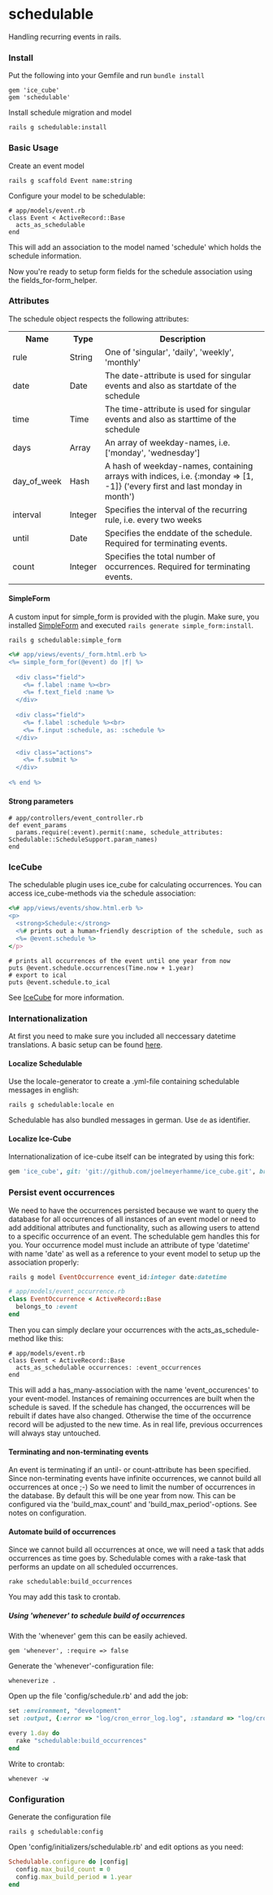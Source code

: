 schedulable
===========

Handling recurring events in rails. 

### Install

Put the following into your Gemfile and run `bundle install`
```cli
gem 'ice_cube'
gem 'schedulable'
```

Install schedule migration and model
```cli
rails g schedulable:install
```

### Basic Usage

Create an event model
```cli
rails g scaffold Event name:string
```

Configure your model to be schedulable:
```
# app/models/event.rb
class Event < ActiveRecord::Base
  acts_as_schedulable
end
```
This will add an association to the model named 'schedule' which holds the schedule information. 

Now you're ready to setup form fields for the schedule association using the fields_for-form_helper. 

### Attributes
The schedule object respects the following attributes:
<table>
  <tr>
    <th>Name</th><th>Type</th><th>Description</th>
  </tr>
  <tr>
    <td>rule</td><td>String</td><td>One of 'singular', 'daily', 'weekly', 'monthly'</td>
  </tr>
  <tr>
    <td>date</td><td>Date</td><td>The date-attribute is used for singular events and also as startdate of the schedule</td>
  </tr>
  <tr>
    <td>time</td><td>Time</td><td>The time-attribute is used for singular events and also as starttime of the schedule</td>
  </tr>
  <tr>
    <td>days</td><td>Array</td><td>An array of weekday-names, i.e. ['monday', 'wednesday']</td>
  </tr>
  <tr>
    <td>day_of_week</td><td>Hash</td><td>A hash of weekday-names, containing arrays with indices, i.e. {:monday => [1, -1]} ('every first and last monday in month')</td>
  </tr>
  <tr>
    <td>interval</td><td>Integer</td><td>Specifies the interval of the recurring rule, i.e. every two weeks</td>
  </tr>
  <tr>
    <td>until</td><td>Date</td><td>Specifies the enddate of the schedule. Required for terminating events.</td>
  </tr>
  <tr>
    <td>count</td><td>Integer</td><td>Specifies the total number of occurrences. Required for terminating events.</td>
  </tr>
</table>

#### SimpleForm
A custom input for simple_form is provided with the plugin. Make sure, you installed [SimpleForm](https://github.com/plataformatec/simple_form) and executed `rails generate simple_form:install`.

```cli
rails g schedulable:simple_form
```

```ruby
<%# app/views/events/_form.html.erb %>
<%= simple_form_for(@event) do |f| %>
  
  <div class="field">
    <%= f.label :name %><br>
    <%= f.text_field :name %>
  </div>
  
  <div class="field">
    <%= f.label :schedule %><br>
    <%= f.input :schedule, as: :schedule %>
  </div>

  <div class="actions">
    <%= f.submit %>
  </div>
  
<% end %>

```

#### Strong parameters

```
# app/controllers/event_controller.rb
def event_params
  params.require(:event).permit(:name, schedule_attributes: Schedulable::ScheduleSupport.param_names)
end
```

### IceCube
The schedulable plugin uses ice_cube for calculating occurrences. 
You can access ice_cube-methods via the schedule association:

```ruby
<%# app/views/events/show.html.erb %>
<p>
  <strong>Schedule:</strong>
  <%# prints out a human-friendly description of the schedule, such as %> 
  <%= @event.schedule %>
</p>
```

```
# prints all occurrences of the event until one year from now
puts @event.schedule.occurrences(Time.now + 1.year)
# export to ical
puts @event.schedule.to_ical
```
See [IceCube](https://github.com/seejohnrun/ice_cube) for more information.

### Internationalization

At first you need to make sure you included all neccessary datetime translations. 
A basic setup can be found [here](https://github.com/svenfuchs/rails-i18n/tree/master/rails/locale).

#### Localize Schedulable
Use the locale-generator to create a .yml-file containing schedulable messages in english:
```cli
rails g schedulable:locale en
```

Schedulable has also bundled messages in german. Use `de` as identifier.

#### Localize Ice-Cube
Internationalization of ice-cube itself can be integrated by using this fork:
```ruby
gem 'ice_cube', git: 'git://github.com/joelmeyerhamme/ice_cube.git', branch: 'international' 
```


### Persist event occurrences
We need to have the occurrences persisted because we want to query the database for all occurrences of all instances of an event model or need to add additional attributes and functionality, such as allowing users to attend to a specific occurrence of an event.
The schedulable gem handles this for you. 
Your occurrence model must include an attribute of type 'datetime' with name 'date' as well as a reference to your event model to setup up the association properly:  

```ruby
rails g model EventOccurrence event_id:integer date:datetime
```

```ruby
# app/models/event_occurrence.rb
class EventOccurrence < ActiveRecord::Base
  belongs_to :event
end
```

Then you can simply declare your occurrences with the acts_as_schedule-method like this:
```
# app/models/event.rb
class Event < ActiveRecord::Base
  acts_as_schedulable occurrences: :event_occurrences
end
```
This will add a has_many-association with the name 'event_occurences' to your event-model. 
Instances of remaining occurrences are built when the schedule is saved. 
If the schedule has changed, the occurrences will be rebuilt if dates have also changed. Otherwise the time of the occurrence record will be adjusted to the new time.
As in real life, previous occurrences will always stay untouched.

#### Terminating and non-terminating events
An event is terminating if an until- or count-attribute has been specified. 
Since non-terminating events have infinite occurrences, we cannot build all occurrences at once ;-)
So we need to limit the number of occurrences in the database. 
By default this will be one year from now. 
This can be configured via the 'build_max_count' and 'build_max_period'-options. 
See notes on configuration. 

#### Automate build of occurrences
Since we cannot build all occurrences at once, we will need a task that adds occurrences as time goes by. 
Schedulable comes with a rake-task that performs an update on all scheduled occurrences. 

```cli
rake schedulable:build_occurrences
```

You may add this task to crontab. 

##### Using 'whenever' to schedule build of occurrences

With the 'whenever' gem this can be easily achieved. 

```
gem 'whenever', :require => false
```

Generate the 'whenever'-configuration file:

```cli
wheneverize .
```

Open up the file 'config/schedule.rb' and add the job:

```ruby
set :environment, "development"
set :output, {:error => "log/cron_error_log.log", :standard => "log/cron_log.log"}

every 1.day do
  rake "schedulable:build_occurrences"
end
```

Write to crontab:

```cli
whenever -w
```

### Configuration
Generate the configuration file

```cli
rails g schedulable:config
```

Open 'config/initializers/schedulable.rb' and edit options as you need:

```ruby
Schedulable.configure do |config|
  config.max_build_count = 0
  config.max_build_period = 1.year
end
```

